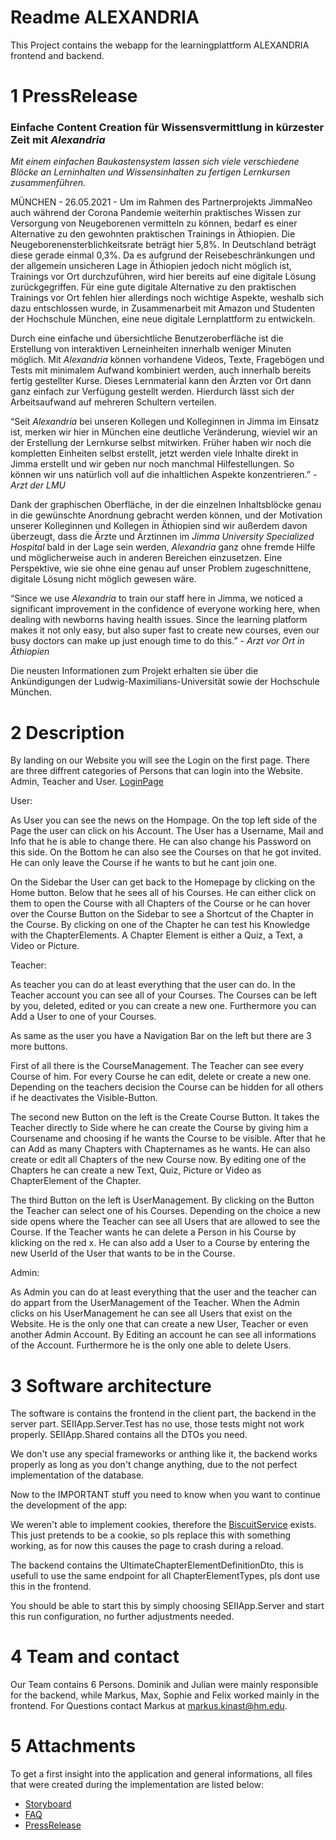 # Readme ALEXANDRIA

This Project contains the webapp for the learningplattform ALEXANDRIA
frontend and backend.

# 1 PressRelease

### Einfache Content Creation für Wissensvermittlung in kürzester Zeit mit *Alexandria*

*Mit einem einfachen Baukastensystem lassen sich viele verschiedene Blöcke an Lerninhalten und Wissensinhalten zu fertigen Lernkursen zusammenführen.*

MÜNCHEN - 26.05.2021 - Um im Rahmen des Partnerprojekts JimmaNeo auch während der Corona Pandemie weiterhin praktisches Wissen zur Versorgung von Neugeborenen vermitteln zu können, bedarf es einer Alternative zu den gewohnten praktischen Trainings in Äthiopien. Die Neugeborenensterblichkeitsrate beträgt hier 5,8%. In Deutschland beträgt diese gerade einmal 0,3%. Da es aufgrund der Reisebeschränkungen und der allgemein unsicheren Lage in Äthiopien jedoch nicht möglich ist, Trainings vor Ort durchzuführen, wird hier bereits auf eine digitale Lösung zurückgegriffen.
Für eine gute digitale Alternative zu den praktischen Trainings vor Ort fehlen hier allerdings noch wichtige Aspekte, weshalb sich dazu entschlossen wurde, in Zusammenarbeit mit Amazon und Studenten der Hochschule München, eine neue digitale Lernplattform zu entwickeln.

Durch eine einfache und übersichtliche Benutzeroberfläche ist die Erstellung von interaktiven Lerneinheiten innerhalb weniger Minuten möglich. Mit *Alexandria* können vorhandene Videos, Texte, Fragebögen und Tests mit minimalem Aufwand kombiniert werden, auch innerhalb bereits fertig gestellter Kurse. Dieses Lernmaterial kann den Ärzten vor Ort dann ganz einfach zur Verfügung gestellt werden.
Hierdurch lässt sich der Arbeitsaufwand auf mehreren Schultern verteilen.

“Seit *Alexandria* bei unseren Kollegen und Kolleginnen in Jimma im Einsatz ist, merken wir hier in München eine deutliche Veränderung, wieviel wir an der Erstellung der Lernkurse selbst mitwirken. Früher haben wir noch die kompletten Einheiten selbst erstellt, jetzt werden viele Inhalte direkt in Jimma erstellt und wir geben nur noch manchmal Hilfestellungen. So können wir uns natürlich voll auf die inhaltlichen Aspekte konzentrieren.”
*- Arzt der LMU*

Dank der graphischen Oberfläche, in der die einzelnen Inhaltsblöcke genau in die gewünschte Anordnung gebracht werden können, und der Motivation unserer Kolleginnen und Kollegen in Äthiopien sind wir außerdem davon überzeugt, dass die Ärzte und Ärztinnen im *Jimma University Specialized Hospital* bald in der Lage sein werden, *Alexandria* ganz ohne fremde Hilfe  und möglicherweise auch in anderen Bereichen einzusetzen.
Eine Perspektive, wie sie ohne eine genau auf unser Problem zugeschnittene, digitale Lösung nicht möglich gewesen wäre.

“Since we use *Alexandria* to train our staff here in Jimma, we noticed a significant improvement in the confidence of everyone working here, when dealing with newborns having health issues. Since the learning platform makes it not only easy, but also super fast to create new courses, even our busy doctors can make up just enough time to do this.”
*- Arzt vor Ort in Äthiopien*

Die neusten Informationen zum Projekt erhalten sie über die Ankündigungen der Ludwig-Maximilians-Universität sowie der Hochschule München.

# 2 Description
By landing on our Website you will see the Login on the first page.
There are three diffrent categories of Persons that can login into the Website. Admin, Teacher and User. [LoginPage](documents/Screenshots/Login_Website)


User:

As User you can see the news on the Hompage.
On the top left side of the Page the user can click on his Account.
The User has a Username, Mail and Info that he is able to change there.
He can also change his Password on this side.
On the Bottom he can also see the Courses on that he got invited. He can only leave the Course if he wants to but he cant join one.

On the Sidebar the User can get back to the Homepage by clicking on the Home button.
Below that he sees all of his Courses. He can either click on them to open the Course with all Chapters of the Course or he can hover over the Course Button on the Sidebar to see a Shortcut of the Chapter in the Course.
By clicking on one of the Chapter he can test his Knowledge with the ChapterElements. A Chapter Element is either a Quiz, a Text, a Video or Picture.


Teacher:

As teacher you can do at least everything that the user can do.
In the Teacher account you can see all of your Courses. The Courses can be left by you, deleted, edited or you can create a new one.
Furthermore you can Add a User to one of your Courses.

As same as the user you have a Navigation Bar on the left but there are 3 more buttons.

First of all there is the CourseManagement. The Teacher can see every Course of him. For every Course he can edit, delete or create a new one. Depending on the teachers decision the Course can be hidden for all others if he deactivates the Visible-Button.

The second new Button on the left is the Create Course Button. It takes the Teacher directly to Side where he can create the Course by giving him a Coursename and choosing if he wants the Course to be visible. After that he can Add as many Chapters with Chapternames as he wants. He can also create or edit all Chapters of the new Course now.
By editing one of the Chapters he can create a new Text, Quiz, Picture or Video as ChapterElement of the Chapter.

The third Button on the left is UserManagement. By clicking on the Button the Teacher can select one of his Courses. Depending on the choice a new side opens where the Teacher can see all Users that are allowed to see the Course. If the Teacher wants he can delete a Person in his Course by klicking on the red x. He can also add a User to a Course by entering the new UserId of the User that wants to be in the Course. 


Admin:

As Admin you can do at least everything that the user and the teacher can do appart from the UserManagement of the Teacher.
When the Admin clicks on his UserManagement he can see all Users that exist on the Website. He is the only one that can create a new User, Teacher or even another Admin Account. By Editing an account he can see all informations of the Account.
Furthermore he is the only one able to delete Users.



# 3 Software architecture

The software is contains the frontend in the client part, the backend in the server part.
SEIIApp.Server.Test has no use, those tests might not work properly.
SEIIApp.Shared contains all the DTOs you need.

We don't use any special frameworks or anthing like it, the backend works properly as long as you don't change anything, due to the not perfect implementation of the database.

Now to the IMPORTANT stuff you need to know when you want to continue the development of the app:

We weren't able to implement cookies, therefore the [BiscuitService](src/SEIIApp/Client/Services/BiscuitService.cs) exists.
This just pretends to be a cookie, so pls replace this with something working, as for now this causes the page to crash during a reload.

The backend contains the UltimateChapterElementDefinitionDto, this is usefull to use the same endpoint for all ChapterElementTypes, pls dont use this in the frontend.

You should be able to start this by simply choosing SEIIApp.Server and start this run configuration, no further adjustments needed.

# 4 Team and contact
Our Team contains 6 Persons. Dominik and Julian were mainly responsible for the backend, while Markus, Max, Sophie and Felix worked mainly in the frontend. 
For Questions contact Markus at markus.kinast@hm.edu.

# 5 Attachments
To get a first insight into the application and general informations, all files that were created during the implementation are listed below:
* [Storyboard](documents/LMU_TEAM_G_STORYBOARD.pdf)
* [FAQ](documents/LMU_TEAM_G_FAQ.pdf)
* [PressRelease](documents/LMU_TEAM_G_PR.pdf)

